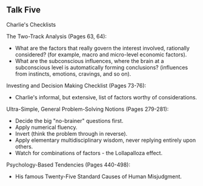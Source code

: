 ## Talk Five 

Charlie's Checklists

The Two-Track Analysis (Pages 63, 64):
- What are the factors that really govern the interest involved, rationally considered? (for example, macro and micro-level economic factors).
- What are the subconscious influences, where the brain at a subconscious level is automatically forming conclusions? (influences from instincts, emotions, cravings, and so on).

Investing and Decision Making Checklist (Pages 73-76):
- Charlie's informal, but extensive, list of factors worthy of considerations.

Ultra-Simple, General Problem-Solving Notions (Pages 279-281):
- Decide the big "no-brainer" questions first.
- Apply numerical fluency.
- Invert (think the problem through in reverse).
- Apply elementary multidisciplinary wisdom, never replying entirely upon others. 
- Watch for combinations of factors - the Lollapalloza effect. 

Psychology-Based Tendencies (Pages 440-498):
- His famous Twenty-Five Standard Causes of Human Misjudgment.
